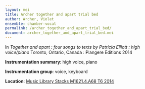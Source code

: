 ```yaml
---
layout: mei
title: Archer together and apart trial bed
author: Archer, Violet 
ensemble: chamber-vocal
permalink: /archer_together_and_apart_trial_bed/
document: archer_together_and_apart_trial_bed.mei
---
```


In *Together and apart : four songs to texts by Patricia Elliott : high voice/piano* Toronto, Ontario, Canada : Plangere Editions 2014

**Instrumentation summary**: high voice, piano

**Instrumentation group**: voice, keyboard

**Location**: <a href="https://tufts.primo.exlibrisgroup.com/permalink/01TUN_INST/1kc9gia/alma991018331561603851" target="_blank">Music Library Stacks M1621.4.A68 T6 2014</a>